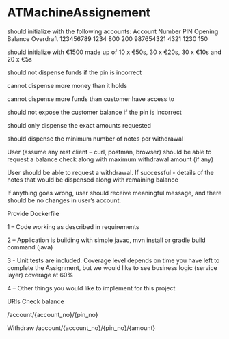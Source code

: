 # ATMachineAssignement

should initialize with the following accounts: Account Number PIN Opening Balance Overdraft 123456789 1234 800 200 987654321 4321 1230 150 

should initialize with €1500 made up of 10 x €50s, 30 x €20s, 30 x €10s and 20 x €5s 

should not dispense funds if the pin is incorrect 

cannot dispense more money than it holds 

cannot dispense more funds than customer have access to 

should not expose the customer balance if the pin is incorrect 

should only dispense the exact amounts requested 

should dispense the minimum number of notes per withdrawal 

User (assume any rest client – curl, postman, browser) should be able to request a balance check along with maximum withdrawal amount (if any) 

User should be able to request a withdrawal. If successful - details of the notes that would be dispensed along with remaining balance 

If anything goes wrong, user should receive meaningful message, and there should be no changes in user’s account. 

Provide Dockerfile 

1 – Code working as described in requirements 

2 – Application is building with simple javac, mvn install or gradle build command (java)

3 - Unit tests are included. Coverage level depends on time you have left to complete the Assignment, but we would like to see business logic (service layer) coverage at 60% 

4 – Other things you would like to implement for this project 


URIs
Check balance

/account/{account_no}/{pin_no}

Withdraw
/account/{account_no}/{pin_no}/{amount}

